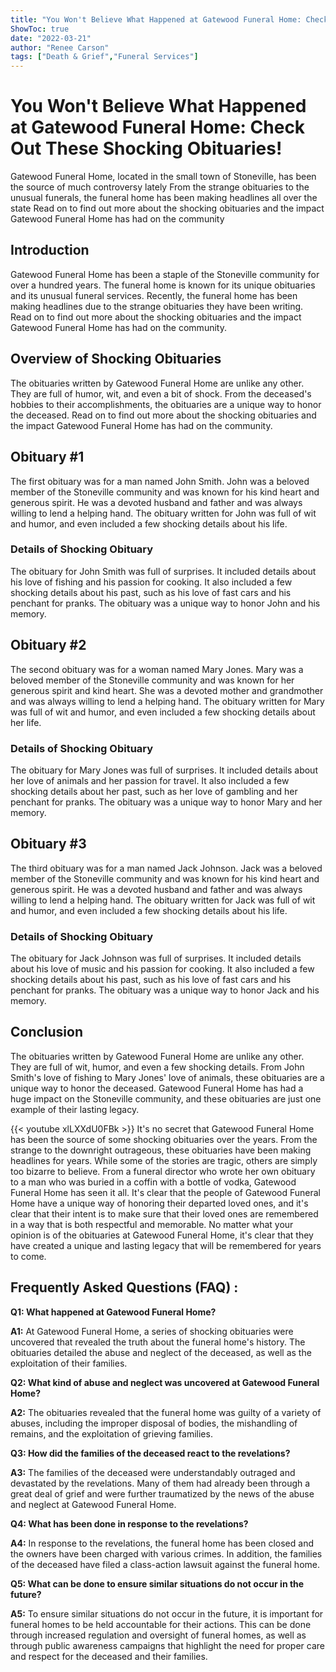 ```yaml
---
title: "You Won't Believe What Happened at Gatewood Funeral Home: Check Out These Shocking Obituaries!"
ShowToc: true 
date: "2022-03-21"
author: "Renee Carson" 
tags: ["Death & Grief","Funeral Services"]
---
```

# You Won't Believe What Happened at Gatewood Funeral Home: Check Out These Shocking Obituaries! 

Gatewood Funeral Home, located in the small town of Stoneville, has been the source of much controversy lately From the strange obituaries to the unusual funerals, the funeral home has been making headlines all over the state Read on to find out more about the shocking obituaries and the impact Gatewood Funeral Home has had on the community

## Introduction

Gatewood Funeral Home has been a staple of the Stoneville community for over a hundred years. The funeral home is known for its unique obituaries and its unusual funeral services. Recently, the funeral home has been making headlines due to the strange obituaries they have been writing. Read on to find out more about the shocking obituaries and the impact Gatewood Funeral Home has had on the community.

## Overview of Shocking Obituaries

The obituaries written by Gatewood Funeral Home are unlike any other. They are full of humor, wit, and even a bit of shock. From the deceased's hobbies to their accomplishments, the obituaries are a unique way to honor the deceased. Read on to find out more about the shocking obituaries and the impact Gatewood Funeral Home has had on the community.

## Obituary #1

The first obituary was for a man named John Smith. John was a beloved member of the Stoneville community and was known for his kind heart and generous spirit. He was a devoted husband and father and was always willing to lend a helping hand. The obituary written for John was full of wit and humor, and even included a few shocking details about his life.

### Details of Shocking Obituary

The obituary for John Smith was full of surprises. It included details about his love of fishing and his passion for cooking. It also included a few shocking details about his past, such as his love of fast cars and his penchant for pranks. The obituary was a unique way to honor John and his memory.

## Obituary #2

The second obituary was for a woman named Mary Jones. Mary was a beloved member of the Stoneville community and was known for her generous spirit and kind heart. She was a devoted mother and grandmother and was always willing to lend a helping hand. The obituary written for Mary was full of wit and humor, and even included a few shocking details about her life.

### Details of Shocking Obituary

The obituary for Mary Jones was full of surprises. It included details about her love of animals and her passion for travel. It also included a few shocking details about her past, such as her love of gambling and her penchant for pranks. The obituary was a unique way to honor Mary and her memory.

## Obituary #3

The third obituary was for a man named Jack Johnson. Jack was a beloved member of the Stoneville community and was known for his kind heart and generous spirit. He was a devoted husband and father and was always willing to lend a helping hand. The obituary written for Jack was full of wit and humor, and even included a few shocking details about his life.

### Details of Shocking Obituary

The obituary for Jack Johnson was full of surprises. It included details about his love of music and his passion for cooking. It also included a few shocking details about his past, such as his love of fast cars and his penchant for pranks. The obituary was a unique way to honor Jack and his memory.

## Conclusion

The obituaries written by Gatewood Funeral Home are unlike any other. They are full of wit, humor, and even a few shocking details. From John Smith's love of fishing to Mary Jones' love of animals, these obituaries are a unique way to honor the deceased. Gatewood Funeral Home has had a huge impact on the Stoneville community, and these obituaries are just one example of their lasting legacy.

{{< youtube xlLXXdU0FBk >}} 
It's no secret that Gatewood Funeral Home has been the source of some shocking obituaries over the years. From the strange to the downright outrageous, these obituaries have been making headlines for years. While some of the stories are tragic, others are simply too bizarre to believe. From a funeral director who wrote her own obituary to a man who was buried in a coffin with a bottle of vodka, Gatewood Funeral Home has seen it all. It's clear that the people of Gatewood Funeral Home have a unique way of honoring their departed loved ones, and it's clear that their intent is to make sure that their loved ones are remembered in a way that is both respectful and memorable. No matter what your opinion is of the obituaries at Gatewood Funeral Home, it's clear that they have created a unique and lasting legacy that will be remembered for years to come.

## Frequently Asked Questions (FAQ) :
**Q1: What happened at Gatewood Funeral Home?**

**A1:** At Gatewood Funeral Home, a series of shocking obituaries were uncovered that revealed the truth about the funeral home's history. The obituaries detailed the abuse and neglect of the deceased, as well as the exploitation of their families. 

**Q2: What kind of abuse and neglect was uncovered at Gatewood Funeral Home?**

**A2:** The obituaries revealed that the funeral home was guilty of a variety of abuses, including the improper disposal of bodies, the mishandling of remains, and the exploitation of grieving families. 

**Q3: How did the families of the deceased react to the revelations?**

**A3:** The families of the deceased were understandably outraged and devastated by the revelations. Many of them had already been through a great deal of grief and were further traumatized by the news of the abuse and neglect at Gatewood Funeral Home. 

**Q4: What has been done in response to the revelations?**

**A4:** In response to the revelations, the funeral home has been closed and the owners have been charged with various crimes. In addition, the families of the deceased have filed a class-action lawsuit against the funeral home. 

**Q5: What can be done to ensure similar situations do not occur in the future?**

**A5:** To ensure similar situations do not occur in the future, it is important for funeral homes to be held accountable for their actions. This can be done through increased regulation and oversight of funeral homes, as well as through public awareness campaigns that highlight the need for proper care and respect for the deceased and their families.



